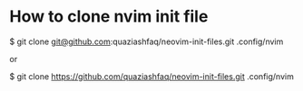 # How to clone nvim init file
$ git clone git@github.com:quaziashfaq/neovim-init-files.git .config/nvim

or

$ git clone https://github.com/quaziashfaq/neovim-init-files.git .config/nvim

